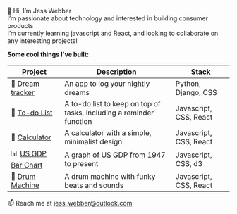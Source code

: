 👋 Hi, I’m Jess Webber <br>
I’m passionate about technology and interested in building consumer products <br>
I’m currently learning javascript and React, and looking to collaborate on any interesting projects! <br>

<strong>Some cool things I've built:</strong>

Project | Description | Stack
------- |-------------|------
🌙 [Dream tracker](https://log-my-dreams.herokuapp.com/) | An app to log your nightly dreams | Python, Django, CSS
🔧 [To-do List](https://jess-webber.github.io/to-do-list/)  | A to-do list to keep on top of tasks, including a reminder function | Javascript, CSS, React
🧮 [Calculator](https://jess-webber.github.io/minimalist-calculator/) | A calculator with a simple, minimalist design | Javascript, CSS, React
📊 [US GDP Bar Chart](https://codepen.io/jesswebber/full/qBrEGNr) | A graph of US GDP from 1947 to present | Javascript, CSS, d3
🥁 [Drum Machine](https://codepen.io/jesswebber/full/dyNwzJX) | A drum machine with funky beats and sounds | Javascript, CSS, React


📫 Reach me at jess_webber@outlook.com


